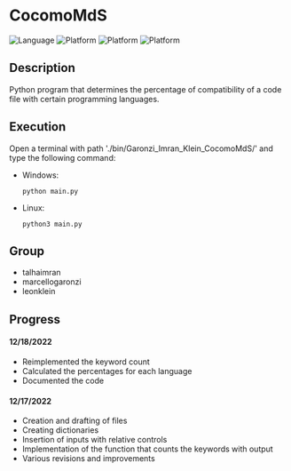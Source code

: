 # CocomoMdS

![Language](https://img.shields.io/badge/Language-Python-blue?style=flat) 
![Platform](https://img.shields.io/badge/OS%20platform%20supported-Linux-blue?style=flat)
![Platform](https://img.shields.io/badge/OS%20platform%20supported-Windows-blue?style=flat)
![Platform](https://img.shields.io/badge/OS%20platform%20supported-macOS-blue?style=flat)


## Description

Python program that determines the percentage of compatibility of a code file with certain programming languages.

## Execution

Open a terminal with path './bin/Garonzi_Imran_Klein_CocomoMdS/' and type the following command:

- Windows:
  ```
  python main.py
  ```

- Linux:
  ```
  python3 main.py
  ```

## Group

- talhaimran
- marcellogaronzi
- leonklein

## Progress

#### 12/18/2022
- Reimplemented the keyword count
- Calculated the percentages for each language
- Documented the code

#### 12/17/2022
- Creation and drafting of files
- Creating dictionaries
- Insertion of inputs with relative controls
- Implementation of the function that counts the keywords with output
- Various revisions and improvements
